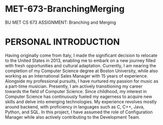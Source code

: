# MET-673-BranchingMerging
BU MET CS 673 ASSIGNMENT: Branching and Merging

# PERSONAL INTRODUCTION
Having originally come from Italy, I made the significant decision to relocate to the United States in 2013, enabling me to embark on a new journey filled with fresh opportunities and cultural adaptation. Currently, I am nearing the completion of my Computer Science degree at Boston University, while also working as an International Sales Manager with 15 years of experience. Alongside my professional pursuits, I have nurtured my passion for music as a part-time musician. Presently, I am actively transitioning my career towards the field of Computer Science.
Since childhood, my interest in Computer Science has continuously fueled my eagerness to acquire new skills and delve into emerging technologies. 
My experience revolves mostly around backend, with proficiency in languages such as C, C++, Java, Python, and SQL. 
In this project, I have assumed the role of Configuration Manager while also actively contributing to the Development Team.
